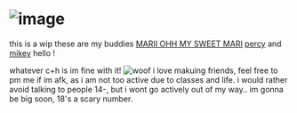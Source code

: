  # ![image](https://github.com/megatensei/pt/assets/116615302/e0ba0279-ca3a-47ae-91f6-85607f4a9172)

 this is a wip these are my buddies [MARII OHH MY SWEET MARI](https://github.com/irieclinic) [percy](https://github.com/RAMSHACKLEZ) and [mikey](https://github.com/vampiricyaoi) hello !
 
whatever c+h is im fine with it! ![woof](https://pixels.crd.co/assets/images/gallery39/de0d436e.gif?v=2942f085) i love makuing friends, feel free to pm me if im afk, as i am not too active due to classes and life. i would rather avoid talking to people 14-, but i wont go actively out of my way.. im gonna be big soon, 18's a scary number.
